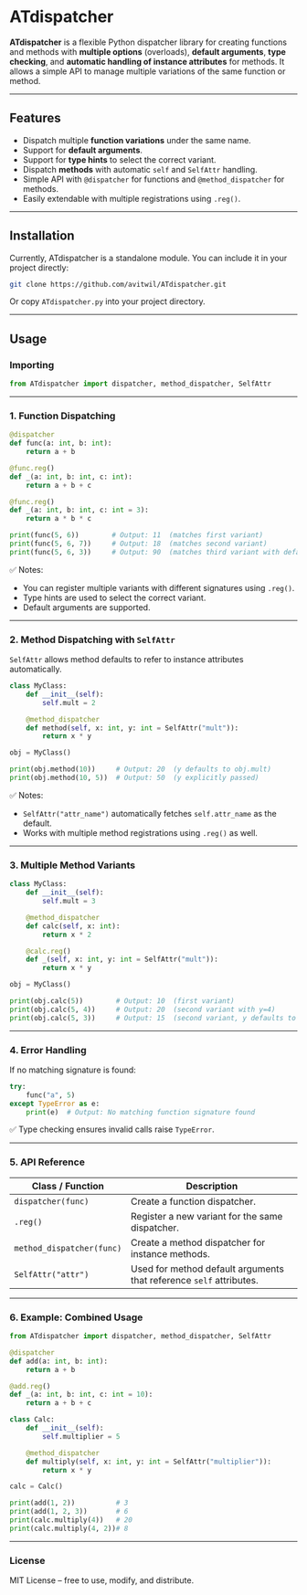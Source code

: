 
# ATdispatcher

**ATdispatcher** is a flexible Python dispatcher library for creating functions and methods with **multiple options** (overloads), **default arguments**, **type checking**, and **automatic handling of instance attributes** for methods. It allows a simple API to manage multiple variations of the same function or method.

---

## Features

* Dispatch multiple **function variations** under the same name.
* Support for **default arguments**.
* Support for **type hints** to select the correct variant.
* Dispatch **methods** with automatic `self` and `SelfAttr` handling.
* Simple API with `@dispatcher` for functions and `@method_dispatcher` for methods.
* Easily extendable with multiple registrations using `.reg()`.

---

## Installation

Currently, ATdispatcher is a standalone module. You can include it in your project directly:

```bash
git clone https://github.com/avitwil/ATdispatcher.git
```

Or copy `ATdispatcher.py` into your project directory.

---

## Usage

### Importing

```python
from ATdispatcher import dispatcher, method_dispatcher, SelfAttr
```

---

### 1. Function Dispatching

```python
@dispatcher
def func(a: int, b: int):
    return a + b

@func.reg()
def _(a: int, b: int, c: int):
    return a + b + c

@func.reg()
def _(a: int, b: int, c: int = 3):
    return a * b * c

print(func(5, 6))        # Output: 11  (matches first variant)
print(func(5, 6, 7))     # Output: 18  (matches second variant)
print(func(5, 6, 3))     # Output: 90  (matches third variant with default)
```

✅ Notes:

* You can register multiple variants with different signatures using `.reg()`.
* Type hints are used to select the correct variant.
* Default arguments are supported.

---

### 2. Method Dispatching with `SelfAttr`

`SelfAttr` allows method defaults to refer to instance attributes automatically.

```python
class MyClass:
    def __init__(self):
        self.mult = 2

    @method_dispatcher
    def method(self, x: int, y: int = SelfAttr("mult")):
        return x * y

obj = MyClass()

print(obj.method(10))     # Output: 20  (y defaults to obj.mult)
print(obj.method(10, 5))  # Output: 50  (y explicitly passed)
```

✅ Notes:

* `SelfAttr("attr_name")` automatically fetches `self.attr_name` as the default.
* Works with multiple method registrations using `.reg()` as well.

---

### 3. Multiple Method Variants

```python
class MyClass:
    def __init__(self):
        self.mult = 3

    @method_dispatcher
    def calc(self, x: int):
        return x * 2

    @calc.reg()
    def _(self, x: int, y: int = SelfAttr("mult")):
        return x * y

obj = MyClass()

print(obj.calc(5))        # Output: 10  (first variant)
print(obj.calc(5, 4))     # Output: 20  (second variant with y=4)
print(obj.calc(5, 3))     # Output: 15  (second variant, y defaults to obj.mult)
```

---

### 4. Error Handling

If no matching signature is found:

```python
try:
    func("a", 5)
except TypeError as e:
    print(e)  # Output: No matching function signature found
```

✅ Type checking ensures invalid calls raise `TypeError`.

---

### 5. API Reference

| Class / Function          | Description                                                         |
| ------------------------- | ------------------------------------------------------------------- |
| `dispatcher(func)`        | Create a function dispatcher.                                       |
| `.reg()`                  | Register a new variant for the same dispatcher.                     |
| `method_dispatcher(func)` | Create a method dispatcher for instance methods.                    |
| `SelfAttr("attr")`        | Used for method default arguments that reference `self` attributes. |

---

### 6. Example: Combined Usage

```python
from ATdispatcher import dispatcher, method_dispatcher, SelfAttr

@dispatcher
def add(a: int, b: int):
    return a + b

@add.reg()
def _(a: int, b: int, c: int = 10):
    return a + b + c

class Calc:
    def __init__(self):
        self.multiplier = 5

    @method_dispatcher
    def multiply(self, x: int, y: int = SelfAttr("multiplier")):
        return x * y

calc = Calc()

print(add(1, 2))          # 3
print(add(1, 2, 3))       # 6
print(calc.multiply(4))   # 20
print(calc.multiply(4, 2))# 8
```

---

### License

MIT License – free to use, modify, and distribute.
